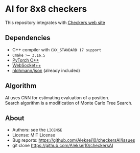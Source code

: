 # AI for 8x8 checkers

This repository integrates with [Checkers web site](github.com/Aleksej10/checkers)

## Dependencies

- C++ compiler with `CXX_STANDARD 17 support`
- `Cmake >= 3.16.5`
- [PyTorch C++](pytorch.org/cppdocs/installing.html)
- [WebSocket++](docs.websocketpp.org)
- [nlohmann/json](github.com/nlohmann/json) (already included)

## Algorithm

AI uses CNN for estimating evaluation of a position.  
Search algorithm is a modification of Monte Carlo Tree Search.  

## About
* Authors:     see the `LICENSE`
* License:     MIT License
* Bug reports: https://github.com/Aleksej10/checkersAI/issues
* git clone    https://github.com/Aleksej10/checkersAI

